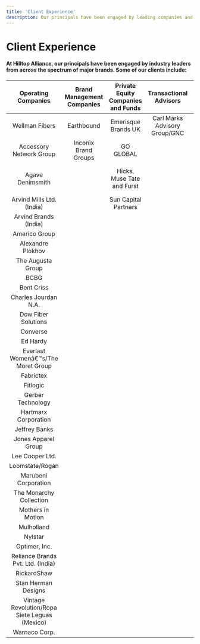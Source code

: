 ```yaml
---
title: 'Client Experience'
description: Our principals have been engaged by leading companies and associations.
---
```


# Client Experience

#### At Hilltop Alliance, our principals have been engaged by industry leaders from across the spectrum of major brands. Some of our clients include: 

**Operating Companies**|**Brand Management Companies**|**Private Equity Companies and Funds**|**Transactional Advisors**|**Associations**
:-----:|:-----:|:-----:|:-----:|:-----:
Wellman Fibers|Earthbound|Emerisque Brands UK|Carl Marks Advisory Group/GNC|Cotton Inc.
Accessory Network Group|Inconix Brand Groups|GO GLOBAL| |Cotton Council International
Agave Denimsmith| |Hicks, Muse Tate and Furst| |The Polypropylene Council of America
Arvind Mills Ltd. (India)| |Sun Capital Partners| | 
Arvind Brands (India)| | | | 
Americo Group| | | | 
Alexandre Plokhov| | | | 
The Augusta Group| | | | 
BCBG| | | | 
Bent Criss| | | | 
Charles Jourdan N.A.| | | | 
Dow Fiber Solutions| | | | 
Converse| | | | 
Ed Hardy| | | | 
Everlast Womenâ€™s/The Moret Group| | | | 
Fabrictex| | | | 
Fitlogic| | | | 
Gerber Technology| | | | 
Hartmarx Corporation| | | | 
Jeffrey Banks| | | | 
Jones Apparel Group| | | | 
Lee Cooper Ltd.| | | | 
Loomstate/Rogan| | | | 
Marubeni Corporation| | | | 
The Monarchy Collection| | | | 
Mothers in Motion| | | | 
Mulholland| | | | 
Nylstar| | | | 
Optimer, Inc.| | | | 
Reliance Brands Pvt. Ltd. (India)| | | | 
RickardShaw| | | | 
Stan Herman Designs| | | | 
Vintage Revolution/Ropa Siete Leguas (Mexico)| | | | 
Warnaco Corp.| | | | 